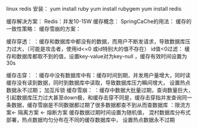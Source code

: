 linux redis 安装：
 yum install ruby
	yum install rubygem
	yum install redis

缓存解决方案：
	Redis：并发10-15W
	缓存概念：
	SpringCaChe的用法：
	缓存的一致性策略：
	缓存雪崩的方案：

缓存穿透：
	：缓存和数据库中都没有的数据，而用户不断发请求，导致数据库压力过大，（可能是攻击者，使用id<=0 或id特别大的值不存在）
		id值<0过滤：
		缓存和数据库都取不到的值，设置key-value对为key-null ，缓存有效时间设置为30s

缓存击穿：
	：缓存中没有数据库中有：缓存时间到期，并发用户量增大，同时读缓存没有读到数据，同时到数据库中读取，导致数据库压力瞬间增大，
		设置热点数据永不过期；
		加互斥锁
缓存雪崩：
	：缓存中数据大批量过期，查询数量巨大，引起数据库压力过大甚至down极，和缓存击穿不同是，缓存击穿指并发查询同一条数据，缓存雪崩是不同数据都过期了很多数据都查不到从而查数据库
		：限流方案<- 隔离方案 <- 熔断方案
		缓存数据过期时间设置为随机值，
		混村数据库分布式部署，热点数据均匀分布在不同的缓存数据库中，
		设置热点数据永不过期
		